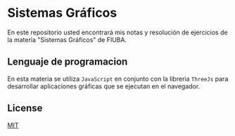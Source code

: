 # Sistemas Gráficos

En este repositorio usted encontrará mis notas y resolución de ejercicios de la
materia "Sistemas Gráficos" de FIUBA.

## Lenguaje de programacion

En esta materia se utiliza `JavaScript` en conjunto con la libreria `ThreeJs`
para desarrollar aplicaciones gráficas que se ejecutan en el navegador.

## License
[MIT](./LICENSE)
